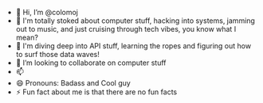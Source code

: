 - 👋 Hi, I’m @colomoj
- 👀 I'm totally stoked about computer stuff, hacking into systems, jamming out to music, and just cruising through tech vibes, you know what I mean?
- 🌱 I'm diving deep into API stuff, learning the ropes and figuring out how to surf those data waves! 
- 💞 I’m looking to collaborate on computer stuff
- 📫 
- 😄 Pronouns: Badass and Cool guy
- ⚡ Fun fact about me is that there are no fun facts

<!---
colomoj/colomoj is a ✨ special ✨ repository because its `README.md` (this file) appears on your GitHub profile.
You can click the Preview link to take a look at your changes.
--->

